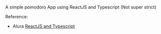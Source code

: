 A simple pomodoro App using ReactJS and Typescript (Not super strict)

Reference:
* Alura [ReactJS and Typescript](https://cursos.alura.com.br/course/react-modernizando-escrever-typescript)
